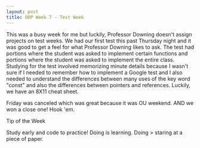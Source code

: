 ```yaml
---
layout: post
title: OOP Week 7 - Test Week
---
```


This was a busy week for me but luckily, Professor Downing doesn't assign projects on test weeks. We had our first test this past Thursday night and it was good to get a feel for what Professor Downing likes to ask. The test had portions where the student was asked to implement certain functions and portions where the student was asked to implement the entire class. Studying for the test involved memorizing minute details because I wasn't sure if I needed to remember how to implement a Google test and I also needed to understand the differences between many uses of the key word "const" and also the differences between pointers and references. Luckily, we have an 8X11 cheat sheet.

Friday was canceled which was great because it was OU weekend. AND we won a close one! Hook 'em.

Tip of the Week

Study early and code to practice! Doing is learning. Doing > staring at a piece of paper.
